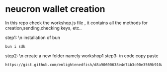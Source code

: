 # neucron wallet creation
In this repo check the workshop.js file , it contains all the methods for creation,sending,checking keys, etc..

step1: \n
installation of bun 
```
bun i sdk
```
step2: \n
create a new folder namely workshop1
step3: \n
code copy paste
```
https://gist.github.com/enlightenedfish/d8a90600638e4e74b3c00e3569b910a4
```

